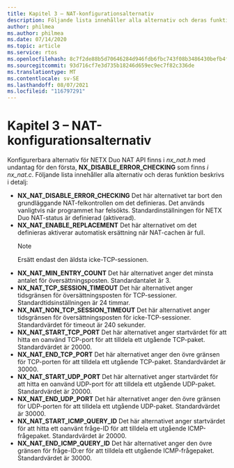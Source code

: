 ```yaml
---
title: Kapitel 3 – NAT-konfigurationsalternativ
description: Följande lista innehåller alla alternativ och deras funktion beskrivs i detalj
author: philmea
ms.author: philmea
ms.date: 07/14/2020
ms.topic: article
ms.service: rtos
ms.openlocfilehash: 8c7f2de88b5d70646284d946fdb6fbc743f08b3486430befb4fcda1d7e23e9b9
ms.sourcegitcommit: 93d716cf7e3d735b18246d659ec9ec7f82c336de
ms.translationtype: MT
ms.contentlocale: sv-SE
ms.lasthandoff: 08/07/2021
ms.locfileid: "116797291"
---
```

# <a name="chapter-3---nat-configuration-options"></a>Kapitel 3 – NAT-konfigurationsalternativ

Konfigurerbara alternativ för NETX Duo NAT API finns i *nx_nat.h* med undantag för den första, **NX_DISABLE_ERROR_CHECKING** som finns *i nx_nat.c*. Följande lista innehåller alla alternativ och deras funktion beskrivs i detalj:

- **NX_NAT_DISABLE_ERROR_CHECKING** Det här alternativet tar bort den grundläggande NAT-felkontrollen om det definieras. Det används vanligtvis när programmet har felsökts. Standardinställningen för NETX Duo NAT-status är definierad (aktiverad).
- **NX_NAT_ENABLE_REPLACEMENT** Det här alternativet om det definieras aktiverar automatisk ersättning när NAT-cachen är full.
  > [!NOTE]
  > Ersätt endast den äldsta icke-TCP-sessionen.
- **NX_NAT_MIN_ENTRY_COUNT** Det här alternativet anger det minsta antalet för översättningsposten. Standardantalet är 3.
- **NX_NAT_TCP_SESSION_TIMEOUT** Det här alternativet anger tidsgränsen för översättningsposten för TCP-sessioner. Standardtidsinställningen är 24 timmar.
- **NX_NAT_NON_TCP_SESSION_TIMEOUT** Det här alternativet anger tidsgränsen för översättningsposten för icke-TCP-sessioner. Standardvärdet för timeout är 240 sekunder.
- **NX_NAT_START_TCP_PORT** Det här alternativet anger startvärdet för att hitta en oanvänd TCP-port för att tilldela ett utgående TCP-paket. Standardvärdet är 20000.
- **NX_NAT_END_TCP_PORT** Det här alternativet anger den övre gränsen för TCP-porten för att tilldela ett utgående TCP-paket. Standardvärdet är 30000.
- **NX_NAT_START_UDP_PORT** Det här alternativet anger startvärdet för att hitta en oanvänd UDP-port för att tilldela ett utgående UDP-paket. Standardvärdet är 20000.
- **NX_NAT_END_UDP_PORT** Det här alternativet anger den övre gränsen för UDP-porten för att tilldela ett utgående UDP-paket. Standardvärdet är 30000.
- **NX_NAT_START_ICMP_QUERY_ID** Det här alternativet anger startvärdet för att hitta ett oanvänt fråge-ID för att tilldela ett utgående ICMP-frågepaket. Standardvärdet är 20000.
- **NX_NAT_END_ICMP_QUERY_ID** Det här alternativet anger den övre gränsen för fråge-ID:er för att tilldela ett utgående ICMP-frågepaket. Standardvärdet är 30000.
